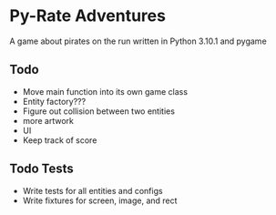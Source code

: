 # Py-Rate Adventures

A game about pirates on the run written in Python 3.10.1 and pygame

## Todo

- Move main function into its own game class
- Entity factory???
- Figure out collision between two entities
- more artwork
- UI
- Keep track of score

## Todo Tests

- Write tests for all entities and configs
- Write fixtures for screen, image, and rect
